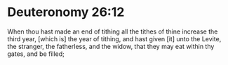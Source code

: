 # Deuteronomy 26:12

When thou hast made an end of tithing all the tithes of thine increase the third year, [which is] the year of tithing, and hast given [it] unto the Levite, the stranger, the fatherless, and the widow, that they may eat within thy gates, and be filled;
